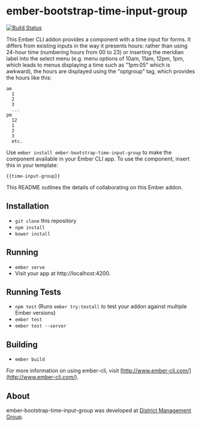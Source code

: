 # ember-bootstrap-time-input-group

[![Build Status](https://travis-ci.org/dmcouncil/ember-bootstrap-time-input-group.svg?branch=master)](https://travis-ci.org/dmcouncil/ember-bootstrap-time-input-group)

This Ember CLI addon provides a component with a time input for forms. It differs from existing inputs in the way it presents hours: rather than using 24-hour time (numbering hours from 00 to 23) or inserting the meridian label into the select menu (e.g. menu options of 10am, 11am, 12pm, 1pm, which leads to menus displaying a time such as "1pm:05" which is awkward), the hours are displayed using the "optgroup" tag, which provides the hours like this:

    am
      1
      2
      3
      ...
    pm
      12
      1
      2
      3
      etc.

Use `ember install ember-bootstrap-time-input-group` to make the component available in your Ember CLI app. To use the component, insert this in your template:

    {{time-input-group}}

This README outlines the details of collaborating on this Ember addon.

## Installation

* `git clone` this repository
* `npm install`
* `bower install`

## Running

* `ember serve`
* Visit your app at http://localhost:4200.

## Running Tests

* `npm test` (Runs `ember try:testall` to test your addon against multiple Ember versions)
* `ember test`
* `ember test --server`

## Building

* `ember build`

For more information on using ember-cli, visit [http://www.ember-cli.com/](http://www.ember-cli.com/).

## About

ember-bootstrap-time-input-group was developed at [District Management Group](https://dmgroupK12.com).
